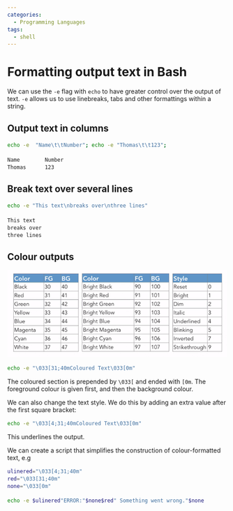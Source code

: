 ```yaml
---
categories:
  - Programming Languages
tags:
  - shell
---
```


# Formatting output text in Bash

We can use the `-e` flag with `echo` to have greater control over the output of
text. `-e` allows us to use linebreaks, tabs and other formattings within a
string.

## Output text in columns

```bash
echo -e  "Name\t\tNumber"; echo -e "Thomas\t\t123";

Name		Number
Thomas		123
```

## Break text over several lines

```bash
echo -e "This text\nbreaks over\nthree lines"

This text
breaks over
three lines
```

## Colour outputs

![](/_img/terminal_colours.png)

```bash
echo -e "\033[31;40mColoured Text\033[0m"
```

The coloured section is prepended by `\033[` and ended with `[0m`. The
foreground colour is given first, and then the background colour.

We can also change the text style. We do this by adding an extra value after the
first square bracket:

```bash
echo -e "\033[4;31;40mColoured Text\033[0m"
```

This underlines the output.

We can create a script that simplifies the construction of colour-formatted
text, e.g

```bash
ulinered="\033[4;31;40m"
red="\033[31;40m"
none="\033[0m"

echo -e $ulinered"ERROR:"$none$red" Something went wrong."$none
```
